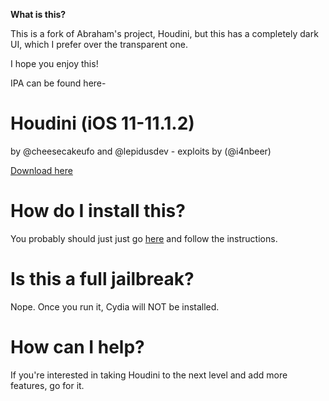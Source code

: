 **What is this?**

This is a fork of Abraham's project, Houdini, but this has a completely dark UI, which I prefer over the transparent one.

I hope you enjoy this!

IPA can be found here-

# Houdini (iOS 11-11.1.2)

by @cheesecakeufo and @lepidusdev - exploits by (@i4nbeer)

[Download here](https://kooz123.github.io/houdini-public/)

# How do I install this?
You probably should just just go [here](https://kooz123.github.io/houdini-public/) and follow the instructions.

# Is this a full jailbreak?
Nope. Once you run it, Cydia will NOT be installed.

# How can I help?
If you're interested in taking Houdini to the next level and add more features, go for it.
